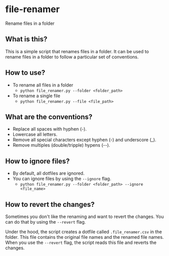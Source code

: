 # file-renamer
Rename files in a folder

## What is this?
This is a simple script that renames files in a folder. It can be used to rename files in a folder to follow a particular set of conventions. 

## How to use?
- To rename all files in a folder
    - `python file_renamer.py --folder <folder_path>`
- To rename a single file
    - `python file_renamer.py --file <file_path>`

## What are the conventions?
- Replace all spaces with hyphen (-).
- Lowercase all letters.
- Remove all special characters except hyphen (-) and underscore (_).
- Remove multiples (double/tripple) hypens (--).

## How to ignore files?
- By default, all dotfiles are ignored.
- You can ignore files by using the `--ignore` flag.
    - `python file_renamer.py --folder <folder_path> --ignore <file_name>` 

## How to revert the changes?
Sometimes you don't like the renaming and want to revert the changes. You can do that by using the `--revert` flag. 

Under the hood, the script creates a dotfile called `.file_renamer.csv` in the folder. This file contains the original file names and the renamed file names. When you use the `--revert` flag, the script reads this file and reverts the changes.